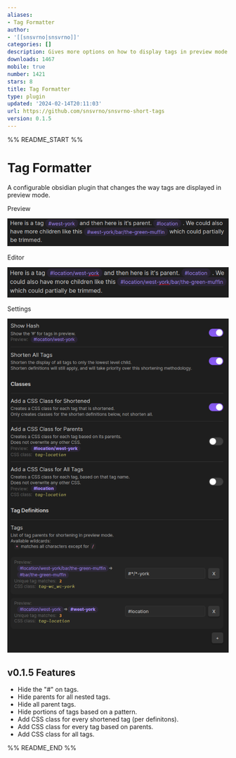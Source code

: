 ```yaml
---
aliases:
- Tag Formatter
author:
- '[[snsvrno|snsvrno]]'
categories: []
description: Gives more options on how to display tags in preview mode.
downloads: 1467
mobile: true
number: 1421
stars: 8
title: Tag Formatter
type: plugin
updated: '2024-02-14T20:11:03'
url: https://github.com/snsvrno/snsvrno-short-tags
version: 0.1.5
---
```


%% README_START %%

# Tag Formatter

A configurable obsidian plugin that changes the way tags are displayed in preview mode.

Preview

![](https://raw.githubusercontent.com/snsvrno/snsvrno-short-tags/HEAD/images/preview.png)

Editor

![](https://raw.githubusercontent.com/snsvrno/snsvrno-short-tags/HEAD/images/edit.png)

Settings

![](https://raw.githubusercontent.com/snsvrno/snsvrno-short-tags/HEAD/images/settings.png)

## v0.1.5 Features

- Hide the "#" on tags.
- Hide parents for all nested tags.
- Hide all parent tags.
- Hide portions of tags based on a pattern.
- Add CSS class for every shortened tag (per definitons).
- Add CSS class for every tag based on parents.
- Add CSS class for all tags.


%% README_END %%